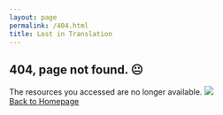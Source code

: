 ```yaml
---
layout: page
permalink: /404.html
title: Lost in Translation
---
```


## 404, page not found. 😐

The resources you accessed are no longer available. <img src='../images/emoji/kujiji.png'><br>
[Back to Homepage](/)